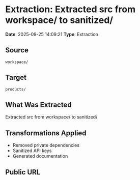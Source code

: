 # Extraction: Extracted src from workspace/ to sanitized/

**Date**: 2025-09-25 14:09:21
**Type**: Extraction

## Source
`workspace/`

## Target
`products/`

## What Was Extracted
Extracted src from workspace/ to sanitized/

## Transformations Applied
- Removed private dependencies
- Sanitized API keys
- Generated documentation

## Public URL

